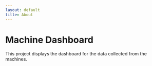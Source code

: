 ```yaml
---
layout: default
title: About
---
```


# Machine Dashboard

This project displays the dashboard for the data collected from the machines.
